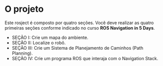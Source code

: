 # O projeto

Este rosject é composto por quatro seções. Você deve realizar as quatro primeiras seções conforme indicado no
 curso **ROS Navigation in 5 Days**. 

* SEÇÃO I: Crie um mapa do ambiente.
* SEÇÃO II: Localize o robô.
* SEÇÃO III: Crie um Sistema de Planejamento de Caminhos (Path Planning).
* SEÇÃO IV: Crie um programa ROS que interaja com o Navigation Stack.
